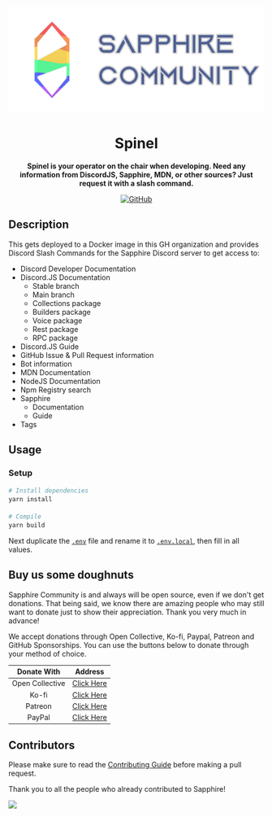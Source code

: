 <div align="center">

![Sapphire Logo](https://raw.githubusercontent.com/sapphiredev/assets/main/banners/SapphireCommunity.png)

# Spinel

**Spinel is your operator on the chair when developing. Need any information from DiscordJS, Sapphire, MDN, or other sources? Just request it with a slash command.**

[![GitHub](https://img.shields.io/github/license/sapphiredev/spinel)](https://github.com/sapphiredev/spinel/blob/main/LICENSE.md)

</div>

## Description

This gets deployed to a Docker image in this GH organization and provides Discord Slash Commands for the Sapphire Discord server to get access to:

-   Discord Developer Documentation
-   Discord.JS Documentation
    -   Stable branch
    -   Main branch
    -   Collections package
    -   Builders package
    -   Voice package
    -   Rest package
    -   RPC package
-   Discord.JS Guide
-   GitHub Issue & Pull Request information
-   Bot information
-   MDN Documentation
-   NodeJS Documentation
-   Npm Registry search
-   Sapphire
    -   Documentation
    -   Guide
-   Tags

## Usage

### Setup

```sh
# Install dependencies
yarn install

# Compile
yarn build
```

Next duplicate the [`.env`](.env) file and rename it to [`.env.local`](.env.local), then fill in all values.

## Buy us some doughnuts

Sapphire Community is and always will be open source, even if we don't get donations. That being said, we know there are amazing people who may still want to donate just to show their appreciation. Thank you very much in advance!

We accept donations through Open Collective, Ko-fi, Paypal, Patreon and GitHub Sponsorships. You can use the buttons below to donate through your method of choice.

|   Donate With   |                       Address                       |
| :-------------: | :-------------------------------------------------: |
| Open Collective | [Click Here](https://sapphirejs.dev/opencollective) |
|      Ko-fi      |      [Click Here](https://sapphirejs.dev/kofi)      |
|     Patreon     |    [Click Here](https://sapphirejs.dev/patreon)     |
|     PayPal      |     [Click Here](https://sapphirejs.dev/paypal)     |

## Contributors

Please make sure to read the [Contributing Guide][contributing] before making a pull request.

Thank you to all the people who already contributed to Sapphire!

<a href="https://github.com/sapphiredev/spinel/graphs/contributors">
  <img src="https://contrib.rocks/image?repo=sapphiredev/spinel" />
</a>

[contributing]: https://github.com/sapphiredev/.github/blob/main/.github/CONTRIBUTING.md
